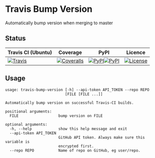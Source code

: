 # Travis Bump Version

Automatically bump version when merging to master

## Status

| Travis CI (Ubuntu) | Coverage | PyPI | Licence |
|--------------------|----------|------|---------|
|[![Travis](https://img.shields.io/travis/polysquare/travis-bump-version.svg)]()|[![Coveralls](https://img.shields.io/coveralls/polysquare/travis-bump-version.svg)]()|[![PyPI](https://img.shields.io/pypi/v/travis-bump-version.svg)]()[![PyPI](https://img.shields.io/pypi/pyversions/travis-bump-version.svg)]()|[![License](https://img.shields.io/github/license/polysquare/travis-bump-version.svg)]()|

## Usage

    usage: travis-bump-version [-h] --api-token API_TOKEN --repo REPO
                               [FILE [FILE ...]]

    Automatically bump version on successful Travis-CI builds.

    positional arguments:
      FILE                  bump version on FILE

    optional arguments:
      -h, --help            show this help message and exit
      --api-token API_TOKEN
                            GitHub API token. Always make sure this variable is
                            encrypted first.
      --repo REPO           Name of repo on GitHub, eg user/repo.